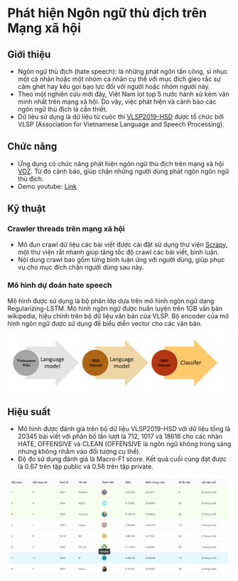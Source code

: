 # Phát hiện Ngôn ngữ thù địch trên Mạng xã hội

## Giới thiệu
  * Ngôn ngữ thù địch (hate speech): là những phát ngôn tấn công, sỉ nhục một cá nhân hoặc một nhóm cá nhân cụ thể với mục đích gieo rắc sự căm ghét hay kêu gọi bạo lực đối với người hoặc nhóm người này.
  * Theo một nghiên cứu mới đây, Việt Nam lọt top 5 nước hành xử kém văn minh nhất trên mạng xã hội. Do vậy, việc phát hiện và cảnh báo các ngôn ngữ thù địch là cần thiết.
  * Dữ liệu sử dụng là dữ liệu từ cuộc thi [VLSP2019-HSD](https://vlsp.org.vn/vlsp2019/eval/hsd) được tổ chức bởi VLSP (Association for Vietnamese Language and Speech Processing).

## Chức năng
  * Ứng dụng có chức năng phát hiện ngôn ngữ thù địch trên mạng xã hội [VOZ](https://voz.vn/). Từ đó cảnh báo, giúp chặn những người dùng phát ngôn ngôn ngữ thù địch.
  * Demo youtube: [Link](https://youtu.be/ai5mxNoz3sg)

## Kỹ thuật
### Crawler threads trên mạng xã hội
  * Mô đun crawl dữ liệu các bài viết được cài đặt sử dụng thư viện [Scrapy](https://scrapy.org/), một thư viện rất nhanh giúp tăng tốc độ crawl các bài viết, bình luận.
  * Nội dung crawl bao gồm từng bình luận ứng với người dùng, giúp phục vụ cho mục đích chặn người dùng sau này.

### Mô hình dự đoán hate speech
  Mô hình được sử dụng là bộ phân lớp dựa trên mô hình ngôn ngữ dạng Regularizing-LSTM. Mô hình ngôn ngữ được huấn luyện trên 1GB văn bản wikipedia, hiệu chỉnh trên bộ dữ liệu văn bản của VLSP. Bộ encoder của mô hình ngôn ngữ được sử dụng để biểu diễn vector cho các văn bản.
![model](images/model.png)

## Hiệu suất
  * Mô hình được đánh giá trên bộ dữ liệu VLSP2019-HSD với dữ liệu tổng là 20345 bài viết với phân bố lần lượt là 712, 1017 và 18616 cho các nhãn HATE, OFFENSIVE và CLEAN (OFFENSIVE là ngôn ngữ không trong sáng nhưng không nhắm vào đối tượng cụ thể).
  * Độ đo sử dụng đánh giá là Macro-F1 score. Kết quả cuối cùng đạt được là 0.67 trên tập public và 0.56 trên tập private.

![res](images/leaderboard.png)
